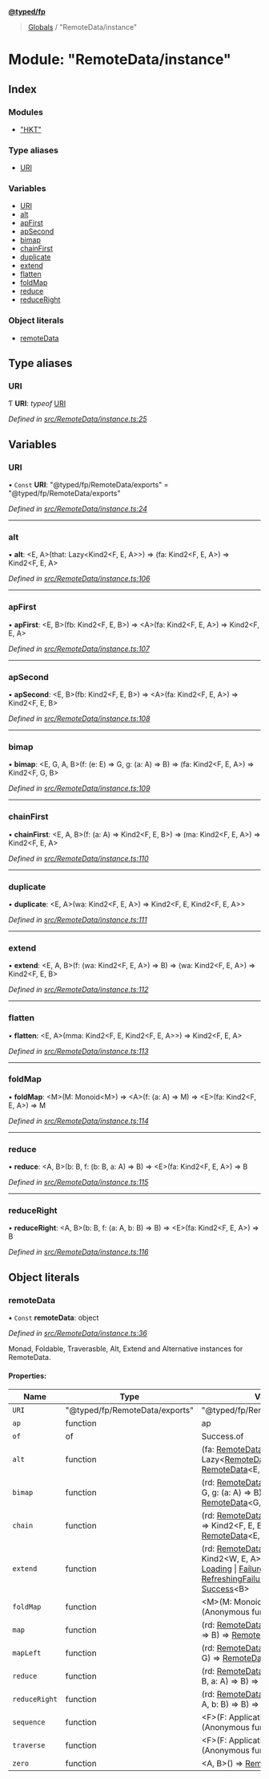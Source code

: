 **[@typed/fp](../README.md)**

> [Globals](../globals.md) / "RemoteData/instance"

# Module: "RemoteData/instance"

## Index

### Modules

* ["HKT"](_remotedata_instance_._hkt_.md)

### Type aliases

* [URI](_remotedata_instance_.md#uri)

### Variables

* [URI](_remotedata_instance_.md#uri)
* [alt](_remotedata_instance_.md#alt)
* [apFirst](_remotedata_instance_.md#apfirst)
* [apSecond](_remotedata_instance_.md#apsecond)
* [bimap](_remotedata_instance_.md#bimap)
* [chainFirst](_remotedata_instance_.md#chainfirst)
* [duplicate](_remotedata_instance_.md#duplicate)
* [extend](_remotedata_instance_.md#extend)
* [flatten](_remotedata_instance_.md#flatten)
* [foldMap](_remotedata_instance_.md#foldmap)
* [reduce](_remotedata_instance_.md#reduce)
* [reduceRight](_remotedata_instance_.md#reduceright)

### Object literals

* [remoteData](_remotedata_instance_.md#remotedata)

## Type aliases

### URI

Ƭ  **URI**: *typeof* [URI](_remotedata_instance_.md#uri)

*Defined in [src/RemoteData/instance.ts:25](https://github.com/TylorS/typed-fp/blob/f129829/src/RemoteData/instance.ts#L25)*

## Variables

### URI

• `Const` **URI**: \"@typed/fp/RemoteData/exports\" = "@typed/fp/RemoteData/exports"

*Defined in [src/RemoteData/instance.ts:24](https://github.com/TylorS/typed-fp/blob/f129829/src/RemoteData/instance.ts#L24)*

___

### alt

•  **alt**: \<E, A>(that: Lazy\<Kind2\<F, E, A>>) => (fa: Kind2\<F, E, A>) => Kind2\<F, E, A>

*Defined in [src/RemoteData/instance.ts:106](https://github.com/TylorS/typed-fp/blob/f129829/src/RemoteData/instance.ts#L106)*

___

### apFirst

•  **apFirst**: \<E, B>(fb: Kind2\<F, E, B>) => \<A>(fa: Kind2\<F, E, A>) => Kind2\<F, E, A>

*Defined in [src/RemoteData/instance.ts:107](https://github.com/TylorS/typed-fp/blob/f129829/src/RemoteData/instance.ts#L107)*

___

### apSecond

•  **apSecond**: \<E, B>(fb: Kind2\<F, E, B>) => \<A>(fa: Kind2\<F, E, A>) => Kind2\<F, E, B>

*Defined in [src/RemoteData/instance.ts:108](https://github.com/TylorS/typed-fp/blob/f129829/src/RemoteData/instance.ts#L108)*

___

### bimap

•  **bimap**: \<E, G, A, B>(f: (e: E) => G, g: (a: A) => B) => (fa: Kind2\<F, E, A>) => Kind2\<F, G, B>

*Defined in [src/RemoteData/instance.ts:109](https://github.com/TylorS/typed-fp/blob/f129829/src/RemoteData/instance.ts#L109)*

___

### chainFirst

•  **chainFirst**: \<E, A, B>(f: (a: A) => Kind2\<F, E, B>) => (ma: Kind2\<F, E, A>) => Kind2\<F, E, A>

*Defined in [src/RemoteData/instance.ts:110](https://github.com/TylorS/typed-fp/blob/f129829/src/RemoteData/instance.ts#L110)*

___

### duplicate

•  **duplicate**: \<E, A>(wa: Kind2\<F, E, A>) => Kind2\<F, E, Kind2\<F, E, A>>

*Defined in [src/RemoteData/instance.ts:111](https://github.com/TylorS/typed-fp/blob/f129829/src/RemoteData/instance.ts#L111)*

___

### extend

•  **extend**: \<E, A, B>(f: (wa: Kind2\<F, E, A>) => B) => (wa: Kind2\<F, E, A>) => Kind2\<F, E, B>

*Defined in [src/RemoteData/instance.ts:112](https://github.com/TylorS/typed-fp/blob/f129829/src/RemoteData/instance.ts#L112)*

___

### flatten

•  **flatten**: \<E, A>(mma: Kind2\<F, E, Kind2\<F, E, A>>) => Kind2\<F, E, A>

*Defined in [src/RemoteData/instance.ts:113](https://github.com/TylorS/typed-fp/blob/f129829/src/RemoteData/instance.ts#L113)*

___

### foldMap

•  **foldMap**: \<M>(M: Monoid\<M>) => \<A>(f: (a: A) => M) => \<E>(fa: Kind2\<F, E, A>) => M

*Defined in [src/RemoteData/instance.ts:114](https://github.com/TylorS/typed-fp/blob/f129829/src/RemoteData/instance.ts#L114)*

___

### reduce

•  **reduce**: \<A, B>(b: B, f: (b: B, a: A) => B) => \<E>(fa: Kind2\<F, E, A>) => B

*Defined in [src/RemoteData/instance.ts:115](https://github.com/TylorS/typed-fp/blob/f129829/src/RemoteData/instance.ts#L115)*

___

### reduceRight

•  **reduceRight**: \<A, B>(b: B, f: (a: A, b: B) => B) => \<E>(fa: Kind2\<F, E, A>) => B

*Defined in [src/RemoteData/instance.ts:116](https://github.com/TylorS/typed-fp/blob/f129829/src/RemoteData/instance.ts#L116)*

## Object literals

### remoteData

▪ `Const` **remoteData**: object

*Defined in [src/RemoteData/instance.ts:36](https://github.com/TylorS/typed-fp/blob/f129829/src/RemoteData/instance.ts#L36)*

Monad, Foldable, Traverasble, Alt, Extend and Alternative instances for RemoteData.

#### Properties:

Name | Type | Value |
------ | ------ | ------ |
`URI` | \"@typed/fp/RemoteData/exports\" | \"@typed/fp/RemoteData/exports\" |
`ap` | function | ap |
`of` | of | Success.of |
`alt` | function | (fa: [RemoteData](_remotedata_remotedata_.md#remotedata)\<E, A>, f: Lazy\<[RemoteData](_remotedata_remotedata_.md#remotedata)\<E, A>>) => [RemoteData](_remotedata_remotedata_.md#remotedata)\<E, A> |
`bimap` | function | (rd: [RemoteData](_remotedata_remotedata_.md#remotedata)\<E, A>, f: (e: E) => G, g: (a: A) => B) => [RemoteData](_remotedata_remotedata_.md#remotedata)\<G, B> |
`chain` | function | (rd: [RemoteData](_remotedata_remotedata_.md#remotedata)\<E, A>, f: (a: A) => Kind2\<F, E, B>) => [RemoteData](_remotedata_remotedata_.md#remotedata)\<E, B> |
`extend` | function | (rd: [RemoteData](_remotedata_remotedata_.md#remotedata)\<E, A>, f: (wa: Kind2\<W, E, A>) => B) => [NoData](../enums/_remotedata_enums_.remotedatastatus.md#nodata) \| [Loading](../enums/_remotedata_enums_.remotedatastatus.md#loading) \| [Failure](_remotedata_failure_.failure.md)\<E> \| [RefreshingFailure](_remotedata_refreshingfailure_.refreshingfailure.md)\<E> \| [Success](_remotedata_success_.success.md)\<B> |
`foldMap` | function | \<M>(M: Monoid\<M>) => (Anonymous function) |
`map` | function | (rd: [RemoteData](_remotedata_remotedata_.md#remotedata)\<E, A>, f: (a: A) => B) => [RemoteData](_remotedata_remotedata_.md#remotedata)\<E, B> |
`mapLeft` | function | (rd: [RemoteData](_remotedata_remotedata_.md#remotedata)\<E, A>, f: (e: E) => G) => [RemoteData](_remotedata_remotedata_.md#remotedata)\<G, A> |
`reduce` | function | (rd: [RemoteData](_remotedata_remotedata_.md#remotedata)\<E, A>, b: B, f: (b: B, a: A) => B) => B |
`reduceRight` | function | (rd: [RemoteData](_remotedata_remotedata_.md#remotedata)\<E, A>, b: B, f: (a: A, b: B) => B) => B |
`sequence` | function | \<F>(F: Applicative\<F>) => (Anonymous function) |
`traverse` | function | \<F>(F: Applicative\<F>) => (Anonymous function) |
`zero` | function | \<A, B>() => [RemoteData](_remotedata_remotedata_.md#remotedata)\<A, B> |
